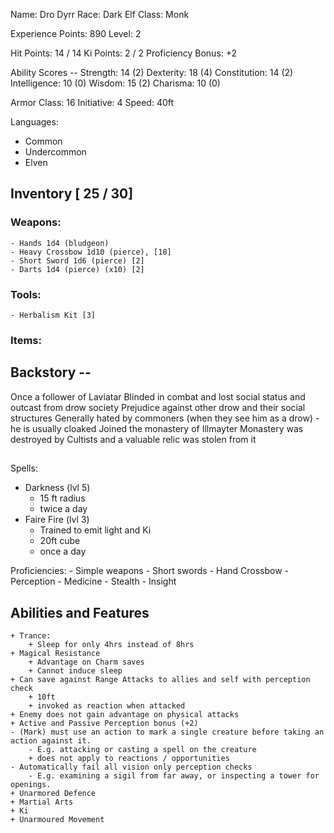 Name: Dro Dyrr
Race: Dark Elf
Class: Monk

Experience Points: 890
Level: 2

Hit Points: 14 / 14
Ki Points: 2 / 2
Proficiency Bonus: +2

Ability Scores --
    Strength: 14 (2)
    Dexterity: 18 (4)
    Constitution: 14 (2)
    Intelligence: 10 (0)
    Wisdom: 15 (2)
    Charisma: 10 (0)

Armor Class: 16
Initiative: 4
Speed: 40ft

Languages:
- Common
- Undercommon
- Elven

## Inventory [ 25 / 30]
### Weapons:
    - Hands 1d4 (bludgeon)
    - Heavy Crossbow 1d10 (pierce), [18]
    - Short Sword 1d6 (pierce) [2]
    - Darts 1d4 (pierce) (x10) [2]
### Tools:
    - Herbalism Kit [3]
### Items:


## Backstory --
Once a follower of Laviatar
Blinded in combat and lost social status and outcast from drow society
Prejudice against other drow and their social structures
Generally hated by commoners (when they see him as a drow)
    - he is usually cloaked
Joined the monastery of Illmayter
Monastery was destroyed by Cultists and a valuable relic was stolen from it

##

Spells:
- Darkness (lvl 5)
    + 15 ft radius
    + twice a day
- Faire Fire (lvl 3)
    + Trained to emit light and Ki
    + 20ft cube
    + once a day

Proficiencies:
    - Simple weapons
    - Short swords
    - Hand Crossbow
    - Perception
    - Medicine
    - Stealth
    - Insight

## Abilities and Features
    + Trance:
        + Sleep for only 4hrs instead of 8hrs
    + Magical Resistance
        + Advantage on Charm saves
        + Cannot induce sleep
    + Can save against Range Attacks to allies and self with perception check
        + 10ft
        + invoked as reaction when attacked
    + Enemy does not gain advantage on physical attacks
    + Active and Passive Perception bonus (+2)
    - (Mark) must use an action to mark a single creature before taking an action against it.
        - E.g. attacking or casting a spell on the creature
        + does not apply to reactions / opportunities
    - Automatically fail all vision only perception checks
        - E.g. examining a sigil from far away, or inspecting a tower for openings.
    + Unarmored Defence
    + Martial Arts
    + Ki
    + Unarmoured Movement



